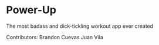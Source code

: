 # Power-Up
The most badass and dick-tickling workout app ever created

Contributors:
Brandon Cuevas
Juan Vila
